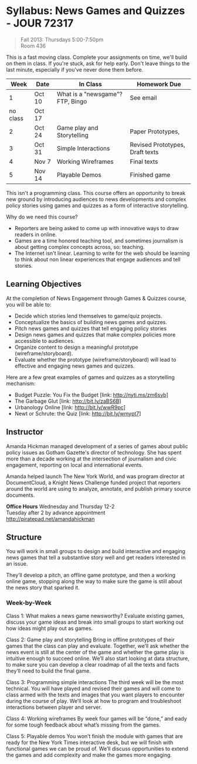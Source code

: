 # Syllabus: News Games and Quizzes - JOUR 72317

> Fall 2013: 
> Thursdays 5:00-7:50pm  
> Room 436

This is a fast moving class. Complete your assignments on time, we'll build on them in class. If you're stuck, ask for help early. Don't leave things to the last minute, especially if you've never done them before. 



| Week     | Date   | In Class                   | Homework Due         |
|----------|--------|----------------------------|----------------------|
| 1        | Oct 10 | What is a "newsgame"?  FTP, Bingo      | See email            |
| no class | Oct 17 |                            |                      |
| 2        | Oct 24 | Game play and Storytelling | Paper Prototypes,    |
| 3        | Oct 31 | Simple Interactions        | Revised Prototypes, Draft texts  |
| 4        | Nov 7  | Working Wireframes         | Final texts          |
| 5        | Nov 14 | Playable Demos             | Finished game        |


This isn't a programming class. This course offers an opportunity to break new ground by introducing audiences to news developments and complex policy stories using games and quizzes as a form of interactive storytelling. 

Why do we need this course?
+ Reporters are being asked to come up with innovative ways to draw readers in online.
+ Games are a time honored teaching tool, and sometimes journalism is about getting complex concepts across, so: teaching.
+ The Internet isn't linear. Learning to write for the web should be learning to think about non linear experiences that engage audiences and tell stories.


## Learning Objectives

At the completion of News Engagement through Games & Quizzes course, you will be able to:

+ Decide which stories lend themselves to game/quiz projects.
+ Conceptualize the basics of building news games and quizzes.
+ Pitch news games and quizzes that tell engaging policy stories
+ Design news games and quizzes that make complex policies more accessible to audiences. 
+ Organize content to design a meaningful  prototype (wireframe/storyboard). 
+ Evaluate whether the prototype (wireframe/storyboard) will lead to effective and engaging news games and quizzes.

Here are a few great examples of games and quizzes as a storytelling mechanism:

+ Budget Puzzle: You Fix the Budget [link: http://nyti.ms/zm6syb]
+ The Garbage Glut [link: http://bit.ly/zaBS6B]
+ Urbanology Online [link: http://bit.ly/wwR9pc]
+ Newt or Schrute: the Quiz [link: http://bit.ly/wmypt7]


## Instructor
Amanda Hickman managed development of a series of games about public policy issues as Gotham Gazette's director of technology. She has spent more than a decade working at the intersection of journalism and civic engagement, reporting on local and international events. 

Amanda helped launch The New York World, and was program director at DocumentCloud, a Knight News Challenge funded project that reporters around the world are using to analyze, annotate, and publish primary source documents.

**Office Hours**
Wednesday and Thursday 12-2   
Tuesday after 2 by advance appointment   
http://piratepad.net/amandahickman   

## Structure

You will work in small groups to design and build interactive and engaging news games that tell a substantive story well and get readers interested in an issue. 

They’ll develop a pitch, an offline game prototype, and then a working online game, stopping along the way to make sure the game is still about the news story that sparked it.

### Week-by-Week
 
Class 1: What makes a news game newsworthy?
Evaluate existing games, discuss your game ideas and break into small groups to start working out how ideas might play out as games. 
 
Class 2: Game play and storytelling
Bring in offline prototypes of their games that the class can play and evaluate. Together, we’ll ask whether the news event is still at the center of the game and whether the game play is intuitive enough to succeed online. We’ll also start looking at data structure, to make sure you can develop a clear roadmap of all the texts and facts they’ll need to build the final game.
 
Class 3: Programming simple interactions
The third week will be the most technical. You will have played and revised their games and will come to class armed with the texts and images that you want players to encounter during the course of play. We’ll look at how to program and troubleshoot interactions between player and server. 
 
Class 4: Working wireframes
By week four games will be “done,” and eady for some tough feedback about what’s missing from the games.
 
Class 5: Playable demos
You won’t finish the module with games that are ready for the New York Times interactive desk, but we will finish with functional games we can be proud of. We’ll discuss opportunities to extend the games and add complexity and make the games more engaging.

